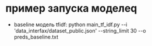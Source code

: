 # пример запуска моделeq
 - baseline модель tfidf: python main_tf_idf.py --i 'data_interfax/dataset_public.json' --string_limit 30 --o preds_baseline.txt
